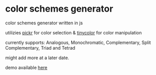 # color schemes generator
color schemes generator written in js

utilizies [pickr](https://github.com/Simonwep/pickr) for color selection & [tinycolor](https://github.com/bgrins/TinyColor) for color manipulation

currently supports:
Analogous, Monochromatic, Complementary, Split Complementary, Triad and Tetrad

might add more at a later date.

demo available [here](https://wmlol.github.io/color-schemes-generator/)
